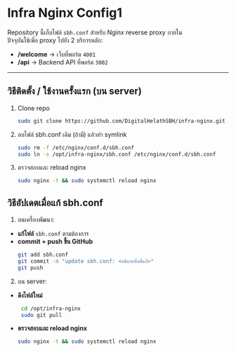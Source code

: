 # Infra Nginx Config1

Repository นี้เก็บไฟล์ `sbh.conf` สำหรับ Nginx reverse proxy ภายใน  
ปัจจุบันใช้เพื่อ proxy ไปยัง 2 บริการหลัก:
- **/welcome** → เว็บที่พอร์ต `4001`
- **/api** → Backend API ที่พอร์ต `3002`

---

## วิธีติดตั้ง / ใช้งานครั้งแรก (บน server)

1. Clone repo
   ```bash
   sudo git clone https://github.com/DigitalHelathSBH/infra-nginx.git /opt/infra-nginx
   ```
2. ลบไฟล์ sbh.conf เดิม (ถ้ามี) แล้วทำ symlink
   ```bash
   sudo rm -f /etc/nginx/conf.d/sbh.conf
   sudo ln -s /opt/infra-nginx/sbh.conf /etc/nginx/conf.d/sbh.conf
   ```
3. ตรวจสอบและ reload nginx
   ```bash
   sudo nginx -t && sudo systemctl reload nginx
   ```
## วิธีอัปเดตเมื่อแก้ sbh.conf
1. บนเครื่องพัฒนา:
- **แก้ไฟล์** `sbh.conf` ตามต้องการ
- **commit + push ขึ้น GitHub**
   ```bash
   git add sbh.conf
   git commit -m "update sbh.conf: <อธิบายสิ่งที่แก้>"
   git push
   ```
2. บน server:
- **ดึงไฟล์ใหม่**
  ```bash
   cd /opt/infra-nginx
   sudo git pull
   ```
- **ตรวจสอบและ reload nginx**
   ```bash
   sudo nginx -t && sudo systemctl reload nginx
   ```



